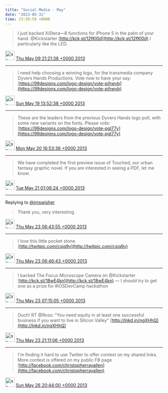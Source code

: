 ```yaml
---    
title: "Social Media - May"
date: "2013-05-31"
time: 23:59:59 +0000
---
```


> I just backed XiStera—8 functions for iPhone 5 in the palm of your hand. @Kickstarter [http://kck.st/12fKl0d](http://kck.st/12fKl0d) I particularly like the LED.

<img src="{{ site.url }}{{ site.baseurl }}/assets/images/media/tweet.ico" alt="x-icon" width="30" /> [Thu May 09 21:21:38 +0000 2013](https://twitter.com/ChristopherA/status/332606310673694721)

----

> I need help choosing a winning logo, for the transmedia company Dyvers Hands Productions. Vote now to have your say: [https://99designs.com/logo-design/vote-pihwvb](https://99designs.com/logo-design/vote-pihwvb)

<img src="{{ site.url }}{{ site.baseurl }}/assets/images/media/tweet.ico" alt="x-icon" width="30" /> [Sun May 19 13:52:38 +0000 2013](https://twitter.com/ChristopherA/status/336117196008878080)

----

> These are the leaders from the previous Dyvers Hands logo poll, with some new variants on the fonts. Please vote: [https://99designs.com/logo-design/vote-pgl77y](https://99designs.com/logo-design/vote-pgl77y)

<img src="{{ site.url }}{{ site.baseurl }}/assets/images/media/tweet.ico" alt="x-icon" width="30" /> [Mon May 20 16:53:36 +0000 2013](https://twitter.com/ChristopherA/status/336525122989084672)

----

> We have completed the first preview issue of Touched, our urban fantasy graphic novel. If you are interested in seeing a PDF, let me know.

<img src="{{ site.url }}{{ site.baseurl }}/assets/images/media/tweet.ico" alt="x-icon" width="30" /> [Tue May 21 01:06:24 +0000 2013](https://twitter.com/ChristopherA/status/336649141671321600)

----

Replying to [@jmswisher](https://twitter.com/jmswisher/status/337063278427660289)

> Thank you, very interesting.

<img src="{{ site.url }}{{ site.baseurl }}/assets/images/media/tweet.ico" alt="x-icon" width="30" /> [Thu May 23 06:43:55 +0000 2013](https://twitter.com/ChristopherA/status/337458855334268929)

----

> I love this little pocket stone.  
> [http://twitpic.com/csjq9v](http://twitpic.com/csjq9v)

<img src="{{ site.url }}{{ site.baseurl }}/assets/images/media/tweet.ico" alt="x-icon" width="30" /> [Thu May 23 06:46:43 +0000 2013](https://twitter.com/ChristopherA/status/337459560803610624)

----

> I backed The Focus Microscope Camera on @Kickstarter [http://kck.st/18wE4kn](http://kck.st/18wE4kn) — I should try to get one as a prize for #iOSDevCamp hackathon

<img src="{{ site.url }}{{ site.baseurl }}/assets/images/media/tweet.ico" alt="x-icon" width="30" /> [Thu May 23 07:15:05 +0000 2013](https://twitter.com/ChristopherA/status/337466699584520192)

----

> Ouch! RT @Ross: "You need equity in at least one successful business if you want to live in Silicon Valley" [http://lnkd.in/ngXHhQ](http://lnkd.in/ngXHhQ)

<img src="{{ site.url }}{{ site.baseurl }}/assets/images/media/tweet.ico" alt="x-icon" width="30" /> [Thu May 23 21:11:06 +0000 2013](https://twitter.com/ChristopherA/status/337677088683347968)

----

> I'm finding it hard to use Twitter to offer context on my shared links. More context is offered on my public FB page [http://facebook.com/christopherrayallen](http://facebook.com/christopherrayallen)

<img src="{{ site.url }}{{ site.baseurl }}/assets/images/media/tweet.ico" alt="x-icon" width="30" /> [Sun May 26 20:44:00 +0000 2013](https://twitter.com/ChristopherA/status/338757432849338368)